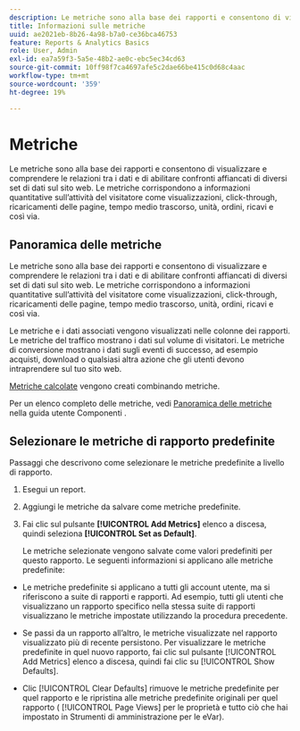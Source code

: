 ```yaml
---
description: Le metriche sono alla base dei rapporti e consentono di visualizzare e comprendere le relazioni tra i dati e di abilitare confronti affiancati di diversi set di dati sul sito web. Le metriche corrispondono a informazioni quantitative sull’attività del visitatore come visualizzazioni, click-through, ricaricamenti delle pagine, tempo medio trascorso, unità, ordini, ricavi e così via.
title: Informazioni sulle metriche
uuid: ae2021eb-8b26-4a98-b7a0-ce36bca46753
feature: Reports & Analytics Basics
role: User, Admin
exl-id: ea7a59f3-5a5e-48b2-ae0c-ebc5ec34cd63
source-git-commit: 10ff98f7ca4697afe5c2dae66be415c0d68c4aac
workflow-type: tm+mt
source-wordcount: '359'
ht-degree: 19%

---
```


# Metriche

Le metriche sono alla base dei rapporti e consentono di visualizzare e comprendere le relazioni tra i dati e di abilitare confronti affiancati di diversi set di dati sul sito web. Le metriche corrispondono a informazioni quantitative sull’attività del visitatore come visualizzazioni, click-through, ricaricamenti delle pagine, tempo medio trascorso, unità, ordini, ricavi e così via.

## Panoramica delle metriche

Le metriche sono alla base dei rapporti e consentono di visualizzare e comprendere le relazioni tra i dati e di abilitare confronti affiancati di diversi set di dati sul sito web. Le metriche corrispondono a informazioni quantitative sull’attività del visitatore come visualizzazioni, click-through, ricaricamenti delle pagine, tempo medio trascorso, unità, ordini, ricavi e così via.

Le metriche e i dati associati vengono visualizzati nelle colonne dei rapporti. Le metriche del traffico mostrano i dati sul volume di visitatori. Le metriche di conversione mostrano i dati sugli eventi di successo, ad esempio acquisti, download o qualsiasi altra azione che gli utenti devono intraprendere sul tuo sito web.

[Metriche calcolate](/help/components/c-calcmetrics/cm-overview.md) vengono creati combinando metriche.

Per un elenco completo delle metriche, vedi [Panoramica delle metriche](/help/components/metrics/overview.md) nella guida utente Componenti .

## Selezionare le metriche di rapporto predefinite

Passaggi che descrivono come selezionare le metriche predefinite a livello di rapporto.

<!-- 

t_metrics_set_default.xml

 -->

1. Esegui un report.
1. Aggiungi le metriche da salvare come metriche predefinite.
1. Fai clic sul pulsante **[!UICONTROL Add Metrics]** elenco a discesa, quindi seleziona **[!UICONTROL Set as Default]**.

   Le metriche selezionate vengono salvate come valori predefiniti per questo rapporto. Le seguenti informazioni si applicano alle metriche predefinite:

* Le metriche predefinite si applicano a tutti gli account utente, ma si riferiscono a suite di rapporti e rapporti. Ad esempio, tutti gli utenti che visualizzano un rapporto specifico nella stessa suite di rapporti visualizzano le metriche impostate utilizzando la procedura precedente.
* Se passi da un rapporto all’altro, le metriche visualizzate nel rapporto visualizzato più di recente persistono. Per visualizzare le metriche predefinite in quel nuovo rapporto, fai clic sul pulsante [!UICONTROL Add Metrics] elenco a discesa, quindi fai clic su [!UICONTROL Show Defaults].

* Clic [!UICONTROL Clear Defaults] rimuove le metriche predefinite per quel rapporto e le ripristina alle metriche predefinite originali per quel rapporto ( [!UICONTROL Page Views] per le proprietà e tutto ciò che hai impostato in Strumenti di amministrazione per le eVar).
